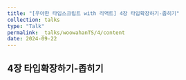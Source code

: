 ```yaml
---
title: "[우아한 타입스크립트 with 리액트] 4장 타입확장하기-좁히기"
collection: talks
type: "Talk"
permalink: _talks/woowahanTS/4/content
date: 2024-09-22
---
```


## 4장 타입확장하기-좁히기

